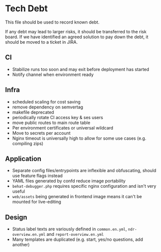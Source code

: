 # Tech Debt

This file should be used to record known debt.

If any debt may lead to larger risks, it should be transferred to the risk board. If we have identified an agreed solution to pay down the debt, it should be moved to a ticket in JIRA.

## CI
- Stabilize runs too soon and may exit before deployment has started
- Notify channel when environment ready

## Infra
- scheduled scaling for cost saving
- remove dependency on semvertag
- makefile deprecated
- periodically rotate CI access key & ses users
- move public routes to main route table
- Per environment certificates or universal wildcard
- Move to secrets per account
- Nginx timeout is universally high to allow for some use cases (e.g. compiling zips)

## Application
- Separate config files/entrypoints are inflexible and obfuscating, should use feature flags instead
- YAML files generated by confd reduce image portability
- `behat-debugger.php` requires specific nginx configuration and isn't very useful
- `web/assets` being generated in frontend image means it can't be mounted for live-editing

## Design
- Status label texts are variously defined in `common.en.yml`, `ndr-overview.en.yml` and `report-overview.en.yml`
- Many templates are duplicated (e.g. start, yes/no questions, add another)
